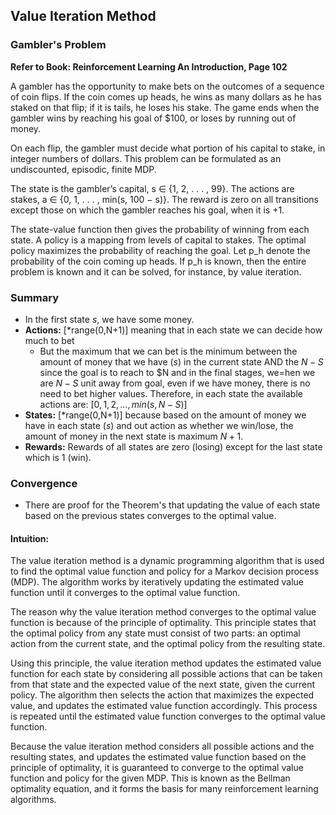## Value Iteration Method
### Gambler's Problem

**Refer to Book: Reinforcement Learning An Introduction, Page 102**

A gambler has the opportunity to make bets on the outcomes of a sequence of coin flips. If the coin comes up heads, he wins as many dollars as he has staked on that flip; if it is tails, he loses his stake. The game ends when the gambler wins by reaching his goal of $100, or loses by running out of money.

On each flip, the gambler must decide what portion of his capital to stake, in integer numbers of dollars. This problem can be formulated as an undiscounted, episodic, finite MDP.

The state is the gambler’s capital, s ∈ {1, 2, . . . , 99}. The actions are stakes, a ∈ {0, 1, . . . , min(s, 100 − s)}. The reward is zero on all transitions except those on which the gambler reaches his goal, when it is +1.

The state-value function then gives the probability of winning from each state. A policy is a mapping from levels of capital to stakes. The optimal policy maximizes the probability of reaching the goal. Let p_h denote the probability of the coin coming up heads. If p_h is known, then the entire problem is known and it can be solved, for instance, by value iteration.

### Summary

- In the first state $s$, we have some money.
- **Actions:** [*range(0,N+1)] meaning that in each state we can decide how much to bet
  - But the maximum that we can bet is the minimum between the amount of money that we have ($s$) in the current state AND the $N-S$ since the goal is to reach to $N and in the final stages, we=hen we are $N-S$ unit away from goal, even if we have money, there is no need to bet higher values. Therefore, in each state the available actions are: $[0, 1, 2, ..., min(s, N-S)]$
- **States:** [*range(0,N+1)] because based on the amount of money we have in each state ($s$) and out action as whether we win/lose, the amount of money in the next state is maximum $N+1$.
- **Rewards:** Rewards of all states are zero (losing) except for the last state which is 1 (win).

### Convergence

- There are proof for the Theorem's that updating the value of each state based on the previous states converges to the optimal value.

#### Intuition: 

The value iteration method is a dynamic programming algorithm that is used to find the optimal value function and policy for a Markov decision process (MDP). The algorithm works by iteratively updating the estimated value function until it converges to the optimal value function.

The reason why the value iteration method converges to the optimal value function is because of the principle of optimality. This principle states that the optimal policy from any state must consist of two parts: an optimal action from the current state, and the optimal policy from the resulting state.

Using this principle, the value iteration method updates the estimated value function for each state by considering all possible actions that can be taken from that state and the expected value of the next state, given the current policy. The algorithm then selects the action that maximizes the expected value, and updates the estimated value function accordingly. This process is repeated until the estimated value function converges to the optimal value function.

Because the value iteration method considers all possible actions and the resulting states, and updates the estimated value function based on the principle of optimality, it is guaranteed to converge to the optimal value function and policy for the given MDP. This is known as the Bellman optimality equation, and it forms the basis for many reinforcement learning algorithms.